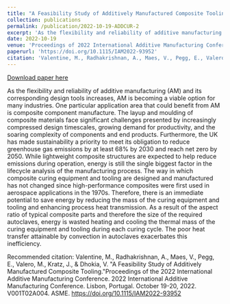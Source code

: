 ```yaml
---
title: "A Feasibility Study of Additively Manufactured Composite Tooling "
collection: publications
permalink: /publication/2022-10-19-ADDCUR-2
excerpt: 'As the flexibility and reliability of additive manufacturing (AM) and its corresponding design tools increases, AM is becoming a viable option for many industries. One particular application area that could benefit from AM is composite component manufacture. The layup and moulding of composite materials face significant challenges presented by increasingly compressed design timescales, growing demand for productivity, and the soaring complexity of components and end products. Furthermore, the UK has made sustainability a priority to meet its obligation to reduce greenhouse gas emissions by at least 68% by 2030 and reach net zero by 2050. While lightweight composite structures are expected to help reduce emissions during operation, energy is still the single biggest factor in the lifecycle analysis of the manufacturing process. The way in which composite curing equipment and tooling are designed and manufactured has not changed since high-performance composites were first used in aerospace applications in the 1970s. Therefore, there is an immediate potential to save energy by reducing the mass of the curing equipment and tooling and enhancing process heat transmission. As a result of the aspect ratio of typical composite parts and therefore the size of the required autoclaves, energy is wasted heating and cooling the thermal mass of the curing equipment and tooling during each curing cycle. The poor heat transfer attainable by convection in autoclaves exacerbates this inefficiency.'
date: 2022-10-19
venue: 'Proceedings of 2022 International Additive Manufacturing Conference'
paperurl: 'https://doi.org/10.1115/IAM2022-93952'
citation: 'Valentine, M., Radhakrishnan, A., Maes, V., Pegg, E., Valero, M., Kratz, J., &amp; Dhokia, V. &quot;A Feasibility Study of Additively Manufactured Composite Tooling.&quot;Proceedings of the 2022 International Additive Manufacturing Conference. 2022 International Additive Manufacturing Conference. Lisbon, Portugal. October 19-20, 2022. V001T02A004. ASME. https://doi.org/10.1115/IAM2022-93952'
---
```


<a href='https://doi.org/10.1115/IAM2022-93952' target='_blank' rel='noopener'>Download paper here</a>

As the flexibility and reliability of additive manufacturing (AM) and its corresponding design tools increases, AM is becoming a viable option for many industries. One particular application area that could benefit from AM is composite component manufacture. The layup and moulding of composite materials face significant challenges presented by increasingly compressed design timescales, growing demand for productivity, and the soaring complexity of components and end products. Furthermore, the UK has made sustainability a priority to meet its obligation to reduce greenhouse gas emissions by at least 68% by 2030 and reach net zero by 2050. While lightweight composite structures are expected to help reduce emissions during operation, energy is still the single biggest factor in the lifecycle analysis of the manufacturing process. The way in which composite curing equipment and tooling are designed and manufactured has not changed since high-performance composites were first used in aerospace applications in the 1970s. Therefore, there is an immediate potential to save energy by reducing the mass of the curing equipment and tooling and enhancing process heat transmission. As a result of the aspect ratio of typical composite parts and therefore the size of the required autoclaves, energy is wasted heating and cooling the thermal mass of the curing equipment and tooling during each curing cycle. The poor heat transfer attainable by convection in autoclaves exacerbates this inefficiency.

Recommended citation: Valentine, M., Radhakrishnan, A., Maes, V., Pegg, E., Valero, M., Kratz, J., & Dhokia, V. "A Feasibility Study of Additively Manufactured Composite Tooling."Proceedings of the 2022 International Additive Manufacturing Conference. 2022 International Additive Manufacturing Conference. Lisbon, Portugal. October 19-20, 2022. V001T02A004. ASME. https://doi.org/10.1115/IAM2022-93952